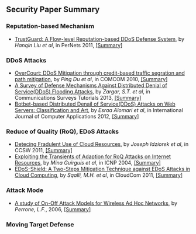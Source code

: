 Security Paper Summary
---

### Reputation-based Mechanism
- [TrustGuard: A Flow-level Reputation-based DDoS Defense System](http://ieeexplore.ieee.org/stamp/stamp.jsp?arnumber=5766474), by  *Hanqin Liu et al*, in PerNets 2011, [[Summary]](https://github.com/hxwang/Security-Summary/blob/master/LiuS11_PerNets_TrustGuard-A-flow-level-Reputation-based-ddos-defense-system.md)

### DDoS Attacks
- [OverCourt: DDoS Mitigation through credit-based traffic segration and path mitigation](http://www.sciencedirect.com/science/article/pii/S0140366410004251), by *Ping Du et al*, in COMCOM 2010, [[Summary]](https://github.com/hxwang/Security-Summary/blob/master/DuN10_COMCOM_OverCourt-DDoS-mitigation-through-credit-based-traffic-segregation-and-path-migration.md)
- [A Survey of Defense Mechanisms Against Distributed Denial of Service(DDoS) Flooding Attacks](http://ieeexplore.ieee.org/xpl/articleDetails.jsp?arnumber=6489876), by *Zargar, S.T. et al*, in Communications Surveys Tutorials 2013, [[Summary]](https://github.com/hxwang/Security-Summary/blob/master/ZargarJ13_Survey_Defense-Mechanism-against-DDoS.md)
- [Botbet-based Distributed Denail of Service(DDoS) Attacks on Web Servers: Classification and Art](http://research.ijcaonline.org/volume49/number7/pxc3880724.pdf), by *Esraa Alomari et al*, in International Journal of Computer Applications 2012, [[Summary]](https://github.com/hxwang/Security-Summary/blob/master/AlomariG12_Botnet-Based-DDoS-Attacks-on-web-servers.md)




### Reduce of Quality (RoQ), EDoS Attacks
- [Detecing Fradulent Use of Cloud Resources](http://dl.acm.org/citation.cfm?id=2046676), by *Joseph Idziorek et al*, in CCSW 2011, [[Summary]](https://github.com/hxwang/Security-Summary/blob/master/IdziorekT11_CCSW_Detecting-Fraudulent-Use-of-Cloud-Resources.md)
- [Exploiting the Transients of Adaption for RoQ Attacks on Internet Resources](http://ieeexplore.ieee.org/xpl/abstractCitations.jsp?arnumber=1348109&tag=1), by *Mina Guirguis et al*, in ICNP 2004, [[Summary]](https://github.com/hxwang/Security-Summary/blob/master/GuirguisB04_ICNP_RoQ_Attacks.md)
- [EDoS-Shield: A Two-Steps Mitigation Technique against EDoS Attacks in Cloud Computing](http://ieeexplore.ieee.org/xpls/abs_all.jsp?arnumber=6123480&tag=1), by *Sqalli, M.H.  et al*, in CloudCom 2011, [[Summary]](https://github.com/hxwang/Security-Summary/blob/master/SqaliH11_CloudCom_EDoS-Shield-A-Two-Steps-Mitigation-Technique-against-EDoS-Attacks-in-Cloud-Computing.md)

### Attack Mode
- [A study of On-Off Attack Models for Wireless Ad Hoc Networks](http://ieeexplore.ieee.org/xpl/abstractCitations.jsp?arnumber=4138221), by *Perrone, L.F.*, 2006, [[Summary]](https://github.com/hxwang/Security-Summary/blob/master/PerroneN06_A-study-of-on-off-attack-models-for-wireless-ad-hoc-networks.md)


### Moving Target Defense
